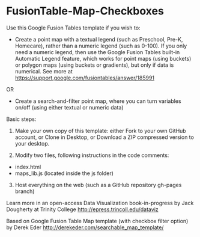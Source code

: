 FusionTable-Map-Checkboxes
==========================


Use this Google Fusion Tables template if you wish to:
- Create a point map with a textual legend (such as Preschool, Pre-K, Homecare), rather than a numeric legend (such as 0-100). If you only need a numeric legend, then use the Google Fusion Tables built-in Automatic Legend feature, which works for point maps (using buckets) or polygon maps (using buckets or gradients), but only if data is numerical. See more at https://support.google.com/fusiontables/answer/185991

OR

- Create a search-and-filter point map, where you can turn variables on/off (using either textual or numeric data)

Basic steps:

1) Make your own copy of this template: either Fork to your own GitHub account, or Clone in Desktop, or Download a ZIP compressed version to your desktop.

2) Modify two files, following instructions in the code comments:
- index.html
- maps_lib.js (located inside the js folder)

3) Host everything on the web (such as a GitHub repository gh-pages branch)

Learn more in an open-access Data Visualization book-in-progress by Jack Dougherty at Trinity College
http://epress.trincoll.edu/dataviz

Based on Google Fusion Table Map template (with checkbox filter option) by Derek Eder
http://derekeder.com/searchable_map_template/
